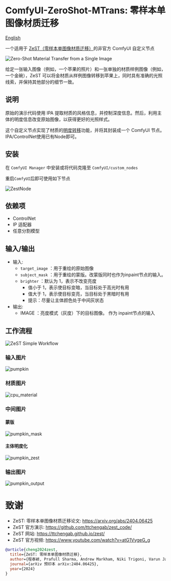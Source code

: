 # ComfyUI-ZeroShot-MTrans: 零样本单图像材质迁移

[English](README.md)

一个适用于 [ZeST（零样本单图像材质迁移）](https://github.com/ttchengab/zest_code/)的非官方 ComfyUI 自定义节点

![Zero-Shot Material Transfer from a Single Image](https://github.com/ttchengab/zest_code/raw/main/fig/method.jpg)

给定一张输入图像（例如，一个苹果的照片）和一张单独的材质样例图像（例如，一个金碗），ZeST 可以将金材质从样例图像转移到苹果上，同时具有准确的光照线索，并保持其他部分的细节一致。

## 说明

原始的演示代码使用 IPA 提取材质的风格信息，并控制深度信息。然后，利用主体的明度信息改变原始图像，以获得更好的光照样式。

这个自定义节点实现了材质的[明度转移](https://github.com/ttchengab/zest_code/blob/main/demo_gradio.py#L127)功能，并将其封装成一个 ComfyUI 节点。IPA/ControlNet使用已有Node即可。

## 安装

在 `ComfyUI Manager` 中安装或将代码克隆至 `ComfyUI/custom_nodes`

重启`ComfyUI`后即可使用如下节点

![ZestNode](images/ZeSTNode.png)

## 依赖项

- ControlNet
- IP 适配器
- 任意分割模型

## 输入/输出

- 输入:
    - `target_image` ：用于重绘的原始图像
    - `subject_mask` ：用于重绘的蒙版。改蒙版同时也作为inpaint节点的输入。
    - `brighter` ：默认为 1，表示不改变亮度
        - 值小于 1，表示使目标变暗，当目标处于高光时有用
        - 值大于 1，表示使目标变亮，当目标处于黑暗时有用
        - 提示：尽量让主体颜色处于中间灰状态
- 输出:
    - IMAGE ：亮度模式（灰度）下的目标图像。 作为 inpaint节点的输入

## 工作流程

![ZeST Simple Workflow](ZeSTSimpleWorkflow.png)

### 输入图片
![pumpkin](images/pumpkin.png)

### 材质图片
![cpu_material](images/cpu_material.png)

### 中间图片

#### 蒙版

![pumpkin_mask](images/pumpkin_mask.png)

#### 主体明度化

![pumpkin_zest](images/pumpkin_zest.png)

### 输出图片

![pumpkin_output](images/pumpkin_output.png)

# 致谢
- ZeST: 零样本单图像材质迁移论文: https://arxiv.org/abs/2404.06425
- ZeST 官方演示: https://github.com/ttchengab/zest_code/
- ZeST 网站: https://ttchengab.github.io/zest/
- ZeST 官方视频: https://www.youtube.com/watch?v=atG1VvgeG_g

```bibtex
@article{cheng2024zest,
  title={ZeST: 零样本单图像材质迁移},
  author={程泰颖, Prafull Sharma, Andrew Markham, Niki Trigoni, Varun Jampani},
  journal={arXiv 预印本 arXiv:2404.06425},
  year={2024}
}
```